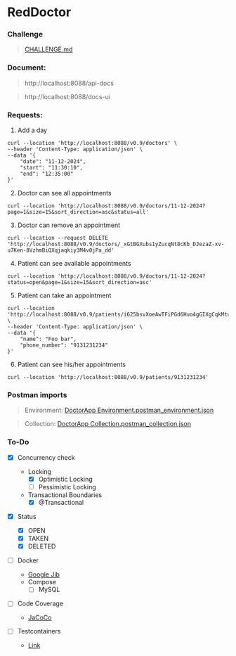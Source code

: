 # RedDoctor


### Challenge

> [CHALLENGE.md](CHALLENGE.md)


### Document:

> http://localhost:8088/api-docs

> http://localhost:8088/docs-ui


### Requests:

1. Add a day

```shell
curl --location 'http://localhost:8088/v0.9/doctors' \
--header 'Content-Type: application/json' \
--data '{  
    "date": "11-12-2024",
    "start": "11:30:10",
    "end": "12:35:00"
}'
```

2. Doctor can see all appointments

```shell
curl --location 'http://localhost:8088/v0.9/doctors/11-12-2024?page=1&size=15&sort_direction=asc&status=all'
```

3. Doctor can remove an appointment

```shell
curl --location --request DELETE 'http://localhost:8088/v0.9/doctors/_xGtBGXubs1yZucqNt8cKb_DJezaZ-xv-u7Ken-8VzhmBiQXqjaqkiy3M4v0jPa_dd'
```

4. Patient can see available appointments

```shell
curl --location 'http://localhost:8088/v0.9/doctors/11-12-2024?status=open&page=1&size=15&sort_direction=asc'
```

5. Patient can take an appointment

```shell
curl --location 'http://localhost:8088/v0.9/patients/i625bsvXoeAwTFiPGd6Huo4gGIXgCqkMtuF1rwPMTN_sUiDq4kuHgJWIljKc715O' \
--header 'Content-Type: application/json' \
--data '{
    "name": "Foo bar",
    "phone_number": "9131231234"
}'
```

6. Patient can see his/her appointments

```shell
curl --location 'http://localhost:8088/v0.9/patients/9131231234'
```



### Postman imports

> Environment: [DoctorApp Environment.postman_environment.json](DoctorApp%20Environment.postman_environment.json)

> Collection: [DoctorApp Collection.postman_collection.json](DoctorApp%20Collection.postman_collection.json)


### To-Do

- [x] Concurrency check
  - Locking
    - [x] Optimistic Locking
    - [ ] Pessimistic Locking
  - Transactional Boundaries
    - [x] @Transactional

- [x] Status
  - [x] OPEN
  - [x] TAKEN
  - [x] DELETED

- [ ] Docker
  - [Google Jib](https://cloud.google.com/java/getting-started/jib)
  - Compose
    - [ ] MySQL

- [ ] Code Coverage
  - [JaCoCo](https://www.jacoco.org/jacoco/trunk/index.html)

- [ ] Testcontainers
  - [Link](https://java.testcontainers.org/)
